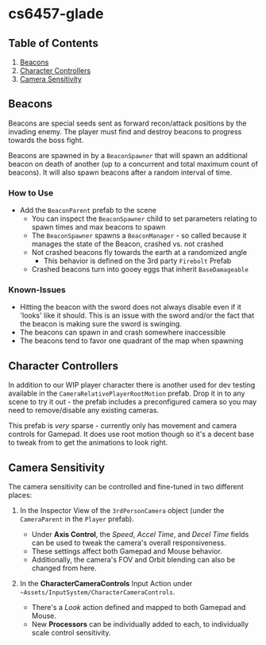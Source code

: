 # cs6457-glade

## Table of Contents

1. [Beacons](#beacons)
2. [Character Controllers](#character-controllers)
3. [Camera Sensitivity](#camera-sensitivity)

## Beacons

Beacons are special seeds sent as forward recon/attack positions by the invading enemy. The player must find and destroy beacons to progress towards the boss fight.

Beacons are spawned in by a `BeaconSpawner` that will spawn an additional beacon on death of another (up to a concurrent and total maximum count of beacons). It will also spawn beacons after a random interval of time.

### How to Use

- Add the `BeaconParent` prefab to the scene
  - You can inspect the `BeaconSpawner` child to set parameters relating to spawn times and max beacons to spawn
  - The `BeaconSpawner` spawns a `BeaconManager` - so called because it manages the state of the Beacon, crashed vs. not crashed
  - Not crashed beacons fly towards the earth at a randomized angle
    - This behavior is defined on the 3rd party `Firebolt` Prefab
  - Crashed beacons turn into gooey eggs that inherit `BaseDamageable`

### Known-Issues

- Hitting the beacon with the sword does not always disable even if it 'looks' like it should. This is an issue with the sword and/or the fact that the beacon is making sure the sword is swinging.
- The beacons can spawn in and crash somewhere inaccessible
- The beacons tend to favor one quadrant of the map when spawning

## Character Controllers

In addition to our WIP player character there is another used for dev testing available in the `CameraRelativePlayerRootMotion` prefab. Drop it in to any scene to try it out - the prefab includes a preconfigured camera so you may need to remove/disable any existing cameras.

This prefab is _very_ sparse - currently only has movement and camera controls for Gamepad. It does use root motion though so it's a decent base to tweak from to get the animations to look right.

## Camera Sensitivity

The camera sensitivity can be controlled and fine-tuned in two different places:

1. In the Inspector View of the `3rdPersonCamera` object (under the `CameraParent` in the `Player` prefab).
    - Under **Axis Control**, the *Speed*, *Accel Time*, and *Decel Time* fields can be used to tweak the camera's overall responsiveness.
    - These settings affect both Gamepad and Mouse behavior.
    - Additionally, the camera's FOV and Orbit blending can also be changed from here.

2. In the **CharacterCameraControls** Input Action under `~Assets/InputSystem/CharacterCameraControls`.
    - There's a *Look* action defined and mapped to both Gamepad and Mouse.
    - New **Processors** can be individually added to each, to individually scale control sensitivity.
